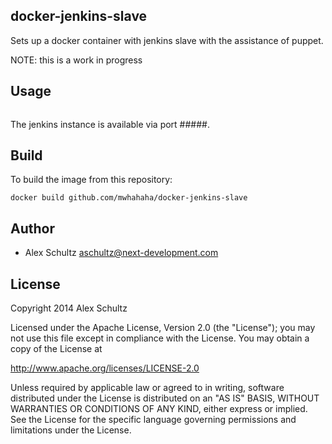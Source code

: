 docker-jenkins-slave
------
Sets up a docker container with jenkins slave with the assistance of puppet.

NOTE: this is a work in progress

Usage
------
```
```
The jenkins instance is available via port #####.

Build
-----
To build the image from this repository:
```
docker build github.com/mwhahaha/docker-jenkins-slave
```

Author
-----
* Alex Schultz <aschultz@next-development.com>


License
-----
Copyright 2014 Alex Schultz

Licensed under the Apache License, Version 2.0 (the "License");
you may not use this file except in compliance with the License.
You may obtain a copy of the License at

  http://www.apache.org/licenses/LICENSE-2.0

Unless required by applicable law or agreed to in writing, software
distributed under the License is distributed on an "AS IS" BASIS,
WITHOUT WARRANTIES OR CONDITIONS OF ANY KIND, either express or implied.
See the License for the specific language governing permissions and
limitations under the License.
